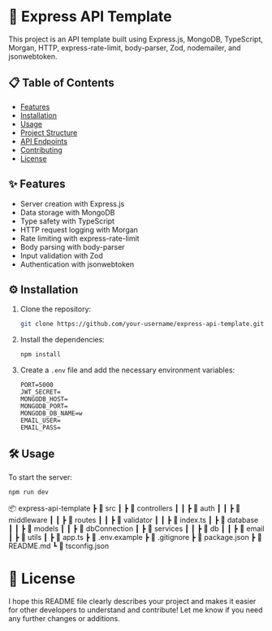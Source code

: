 # 🚀 Express API Template

This project is an API template built using Express.js, MongoDB, TypeScript, Morgan, HTTP, express-rate-limit, body-parser, Zod, nodemailer, and jsonwebtoken.

## 📋 Table of Contents

- [Features](#features)
- [Installation](#installation)
- [Usage](#usage)
- [Project Structure](#project-structure)
- [API Endpoints](#api-endpoints)
- [Contributing](#contributing)
- [License](#license)

## ✨ Features

- Server creation with Express.js
- Data storage with MongoDB
- Type safety with TypeScript
- HTTP request logging with Morgan
- Rate limiting with express-rate-limit
- Body parsing with body-parser
- Input validation with Zod
- Authentication with jsonwebtoken

## ⚙️ Installation

1. Clone the repository:
    ```bash
    git clone https://github.com/your-username/express-api-template.git
    ```
2. Install the dependencies:
    ```bash
    npm install
    ```
3. Create a `.env` file and add the necessary environment variables:
    ```env
    PORT=5000
    JWT_SECRET=
    MONGODB_HOST=
    MONGODB_PORT=
    MONGODB_DB_NAME=w
    EMAIL_USER=
    EMAIL_PASS=
    ```

## 🛠 Usage

To start the server:
```bash
npm run dev
```

📦 express-api-template
 ┣ 📂 src
 ┃ ┣ 📂 controllers
 ┃ ┃ ┣ 📂 auth
 ┃ ┃ ┣ 📂 middleware
 ┃ ┃ ┣ 📂 routes
 ┃ ┃ ┣ 📂 validator
 ┃ ┃ ┣ 📜 index.ts
 ┃ ┣ 📂 database
 ┃ ┃ ┣ 📂 models
 ┃ ┃ ┣ 📜 dbConnection
 ┃ ┣ 📂 services
 ┃ ┃ ┣ 📜 db
 ┃ ┃ ┣ 📜 email
 ┃ ┣ 📂 utils
 ┃ ┣ 📜 app.ts
 ┣ 📜 .env.example
 ┣ 📜 .gitignore
 ┣ 📜 package.json
 ┣ 📜 README.md
 ┗ 📜 tsconfig.json

# 📄 License
I hope this README file clearly describes your project and makes it easier for other developers to understand and contribute! Let me know if you need any further changes or additions.
